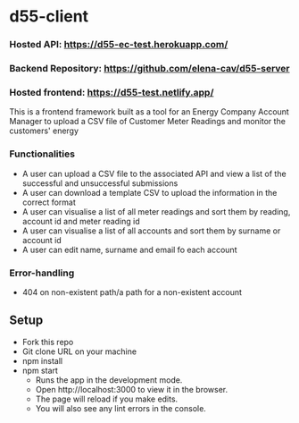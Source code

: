 # d55-client

### Hosted API: https://d55-ec-test.herokuapp.com/

### Backend Repository: https://github.com/elena-cav/d55-server

### Hosted frontend: https://d55-test.netlify.app/

This is a frontend framework built as a tool for an Energy Company Account Manager to upload a CSV file of Customer Meter Readings and monitor the customers' energy

### Functionalities

- A user can upload a CSV file to the associated API and view a list of the successful and unsuccessful submissions
- A user can download a template CSV to upload the information in the correct format
- A user can visualise a list of all meter readings and sort them by reading, account id and meter reading id
- A user can visualise a list of all accounts and sort them by surname or account id
- A user can edit name, surname and email fo each account

### Error-handling

- 404 on non-existent path/a path for a non-existent account

## Setup

- Fork this repo
- Git clone URL on your machine
- npm install
- npm start
  - Runs the app in the development mode.
  - Open http://localhost:3000 to view it in the browser.
  - The page will reload if you make edits.
  - You will also see any lint errors in the console.

